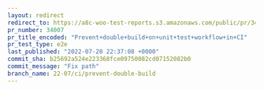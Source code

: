 ```yaml
---
layout: redirect
redirect_to: https://a8c-woo-test-reports.s3.amazonaws.com/public/pr/34007/e2e/index.html
pr_number: 34007
pr_title_encoded: "Prevent+double+build+on+unit+test+workflow+in+CI"
pr_test_type: e2e
last_published: "2022-07-20 22:37:08 +0000"
commit_sha: b25692a524e223368fce09750082cd07152082b0
commit_message: "Fix path"
branch_name: 22-07/ci/prevent-double-build
---
```

